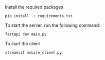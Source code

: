 

Install the required packages
```bash
pip install -r requirements.txt
```


To start the server, run the following command:
```bash
fastapi dev main.py
```

To start the client
```bash
streamlit mobile_client.py
```